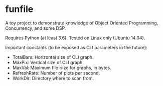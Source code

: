 # funfile
A toy project to demonstrate knowledge of Object Oriented Programming, Concurrency, and some DSP.

Requires Python (at least 3.6). Tested on Linux only (Ubuntu 14.04).

Important constants (to be exposed as CLI parameters in the future):

* TotalBars: Horizontal size of CLI graph.
* MaxPix: Vertical size of CLI graph.
* MaxVal: Maximum file-size for graphs, in bytes.
* RefreshRate: Number of plots per second.
* WorkDir: Directory where to scan from.
